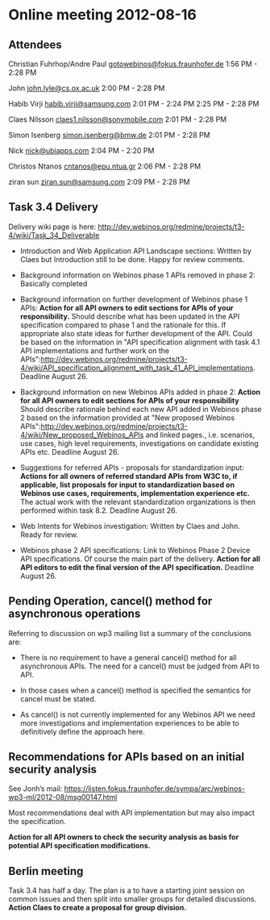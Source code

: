 Online meeting 2012-08-16
=========================

Attendees
---------

Christian Fuhrhop/Andre Paul gotowebinos@fokus.fraunhofer.de 1:56 PM - 2:28 PM

John john.lyle@cs.ox.ac.uk 2:00 PM - 2:28 PM

Habib Virji habib.virji@samsung.com 2:01 PM - 2:24 PM 2:25 PM - 2:28 PM

Claes Nilsson claes1.nilsson@sonymobile.com 2:01 PM - 2:28 PM

Simon Isenberg simon.isenberg@bmw.de 2:01 PM - 2:28 PM

Nick nick@ubiapps.com 2:04 PM - 2:20 PM

Christos Ntanos cntanos@epu.ntua.gr 2:06 PM - 2:28 PM

ziran sun ziran.sun@samsung.com 2:09 PM - 2:28 PM

Task 3.4 Delivery
-----------------

Delivery wiki page is here: http://dev.webinos.org/redmine/projects/t3-4/wiki/Task_34_Deliverable

-   Introduction and Web Application API Landscape sections: Written by Claes but Introduction still to be done. Happy for review comments.

-   Background information on Webinos phase 1 APIs removed in phase 2: Basically completed

-   Background information on further development of Webinos phase 1 APIs: **Action for all API owners to edit sections for APIs of your responsibility.** Should describe what has been updated in the API specification compared to phase 1 and the rationale for this. If appropriate also state ideas for further development of the API. Could be based on the information in "API specification alignment with task 4.1 API implementations and further work on the APIs":http://dev.webinos.org/redmine/projects/t3-4/wiki/API_specification_alignment_with_task_41_API_implementations. Deadline August 26.

-   Background information on new Webinos APIs added in phase 2: **Action for all API owners to edit sections for APIs of your responsibility** Should describe rationale behind each new API added in Webinos phase 2 based on the information provided at "New proposed Webinos APIs":http://dev.webinos.org/redmine/projects/t3-4/wiki/New_proposed_Webinos_APIs and linked pages., i.e. scenarios, use cases, high level requirements, investigations on candidate existing APIs etc. Deadline August 26.

-   Suggestions for referred APIs - proposals for standardization input: **Actions for all owners of referred standard APIs from W3C to, if applicable, list proposals for input to standardization based on Webinos use cases, requirements, implementation experience etc.** The actual work with the relevant standardization organizations is then performed within task 8.2. Deadline August 26.

-   Web Intents for Webinos investigation: Written by Claes and John. Ready for review.

-   Webinos phase 2 API specifications: Link to Webinos Phase 2 Device API specifications. Of course the main part of the delivery. **Action for all API editors to edit the final version of the API specification.** Deadline August 26.

Pending Operation, cancel() method for asynchronous operations
--------------------------------------------------------------

Referring to discussion on wp3 mailing list a summary of the conclusions are:

-   There is no requirement to have a general cancel() method for all asynchronous APIs. The need for a cancel() must be judged from API to API.

-   In those cases when a cancel() method is specified the semantics for cancel must be stated.

-   As cancel() is not currently implemented for any Webinos API we need more investigations and implementation experiences to be able to definitively define the approach here.

Recommendations for APIs based on an initial security analysis
--------------------------------------------------------------

See Jonh’s mail: https://listen.fokus.fraunhofer.de/sympa/arc/webinos-wp3-ml/2012-08/msg00147.html

Most recommendations deal with API implementation but may also impact the specification.

**Action for all API owners to check the security analysis as basis for potential API specification modifications.**

Berlin meeting
--------------

Task 3.4 has half a day. The plan is a to have a starting joint session on common issues and then split into smaller groups for detailed discussions. **Action Claes to create a proposal for group division.**

